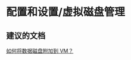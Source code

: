 <properties
    pageTitle="configuration and setup/virtual disk management"
    description="配置和设置/虚拟磁盘管理"
    service="microsoft.compute"
    resource="virtualmachines"
    authors="kasparks"
    displayOrder=""
    selfHelpType="generic"
    supportTopicIds="32411841"
    resourceTags=""
    productPesIds="14749"
    cloudEnvironments="public"
/>


# 配置和设置/虚拟磁盘管理

## **建议的文档**
[如何将数据磁盘附加到 VM？](https://azure.microsoft.com/documentation/articles/virtual-machines-windows-attach-disk-portal/)



<!--HONumber=Jul16_HO4-->


